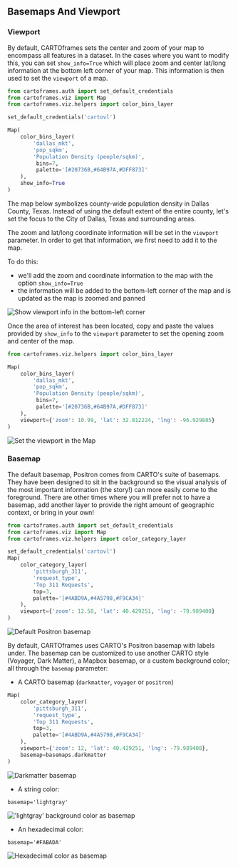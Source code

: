 ## Basemaps And Viewport

### Viewport

By default, CARTOframes sets the center and zoom of your map to encompass all features in a dataset. In the cases where you want to modify this, you can set `show_info=True` which will place zoom and center lat/long information at the bottom left corner of your map. This information is then used to set the `viewport` of a map.

```py
from cartoframes.auth import set_default_credentials
from cartoframes.viz import Map
from cartoframes.viz.helpers import color_bins_layer

set_default_credentials('cartovl')

Map(
    color_bins_layer(
        'dallas_mkt',
        'pop_sqkm',
        'Population Density (people/sqkm)',
         bins=7,
         palette='[#20736B,#64B97A,#DFF873]'
    ),
    show_info=True
)
```

The map below symbolizes county-wide population density in Dallas County, Texas. Instead of using the default extent of the entire county, let's set the focus to the City of Dallas, Texas and surrounding areas.

The zoom and lat/long coordinate information will be set in the `viewport` parameter. In order to get that information, we first need to add it to the map.

To do this:
- we'll add the zoom and coordinate information to the map with the option `show_info=True`
- the information will be added to the bottom-left corner of the map and is updated as the map is zoomed and panned

![Show viewport info in the bottom-left corner](../../img/guides/basemap/guide-basemaps-1.png)

Once the area of interest has been located, copy and paste the values provided by `show_info` to the `viewport` parameter to set the opening zoom and center of the map.

```py
from cartoframes.viz.helpers import color_bins_layer

Map(
    color_bins_layer(
        'dallas_mkt',
        'pop_sqkm',
        'Population Density (people/sqkm)',
         bins=7,
         palette='[#20736B,#64B97A,#DFF873]'
    ),
    viewport={'zoom': 10.99, 'lat': 32.812224, 'lng': -96.929885}
)
```

![Set the viewport in the Map](../../img/guides/basemap/guide-basemaps-2.png)

### Basemap

The default basemap, Positron comes from CARTO's suite of basemaps. They have been designed to sit in the background so the visual analysis of the most important information (the story!) can more easily come to the foreground. There are other times where you will prefer not to have a basemap, add another layer to provide the right amount of geographic context, or bring in your own!

```py
from cartoframes.auth import set_default_credentials
from cartoframes.viz import Map
from cartoframes.viz.helpers import color_category_layer

set_default_credentials('cartovl')
Map(
    color_category_layer(
        'pittsburgh_311',
        'request_type',
        'Top 311 Requests',
        top=3,
        palette='[#4ABD9A,#4A5798,#F9CA34]'
    ),
    viewport={'zoom': 12.58, 'lat': 40.429251, 'lng': -79.989408}
)
```

![Default Positron basemap](../../img/guides/basemap/guide-basemaps-3.png)

By default, CARTOframes uses CARTO's Positron basemap with labels under. The basemap can be customized to use another CARTO style (Voyager, Dark Matter), a Mapbox basemap, or a custom background color; all through the `basemap` parameter:

- A CARTO basemap (`darkmatter`, `voyager` or `positron`)

```py
Map(
    color_category_layer(
        'pittsburgh_311',
        'request_type',
        'Top 311 Requests',
        top=3,
        palette='[#4ABD9A,#4A5798,#F9CA34]'
    ),
    viewport={'zoom': 12, 'lat': 40.429251, 'lng': -79.989408},
    basemap=basemaps.darkmatter
)
```

![Darkmatter basemap](../../img/guides/basemap/guide-basemaps-4.png)

- A string color:

`basemap='lightgray'`

!['lightgray' background color as basemap](../../img/guides/basemap/guide-basemaps-5.png)

- An hexadecimal color:

`basemap='#FABADA'`

![Hexadecimal color as basemap](../../img/guides/basemap/guide-basemaps-6.png)

